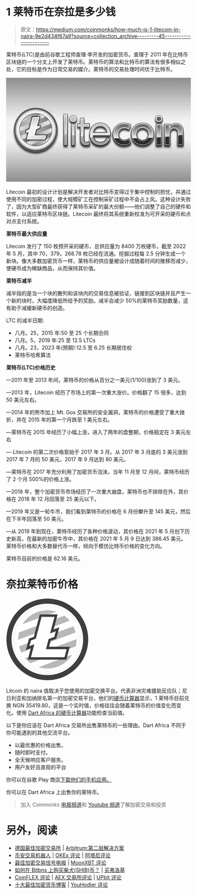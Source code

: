 # 1 莱特币在奈拉是多少钱

> 原文：<https://medium.com/coinmonks/how-much-is-1-litecoin-in-naira-9e2d434f67a9?source=collection_archive---------45----------------------->

莱特币(LTC)是由前谷歌工程师查理·李开发的加密货币。查理于 2011 年在比特币区块链的一个分叉上开发了莱特币。莱特币的算法和比特币的算法有很多相似之处，它的目标是作为日常交易的媒介。莱特币的交易处理时间优于比特币。

![](img/d41718f84a7d20c9dbdba686225e0d8c.png)

Litecoin 最初的设计计划是解决开发者对比特币变得过于集中控制的担忧，并通过使用不同的加密过程，使大规模矿工在控制采矿过程中不会占上风。这种设计失败了，因为大型矿商最终获得了莱特币采矿的最大份额——他们调整了自己的硬件和软件，以适应莱特币区块链。Litecoin 最终将其系统重新校准为可开采的硬币和点对点支付系统。

**莱特币最大供应量**

Litecoin 发行了 150 枚预开采的硬币，总供应量为 8400 万枚硬币，截至 2022 年 5 月，其中 70，379，268.78 枚已经在流通。挖掘过程每 2.5 分钟生成一个新块。像大多数加密货币一样，莱特币的供应量被设计成随着时间的推移而减少，使硬币成为稀缺商品，从而保持其价值。

**莱特币减半**

减半指的是当一个块的散列和该块内的交易信息被验证、链接到区块链并且产生一个新的块时，大幅度降低所给予的奖励。减半会减少 50%的莱特币奖励数量，这有助于减缓新硬币的创造。

LTC 的减半日期:

*   八月。25，2015 年:50 至 25 个长期合同
*   八月。5，2019 年:25 至 12.5 LTCs
*   八月。23，2023 年(预期):12.5 至 6.25 长期居住权
*   莱特币哈希算法

**莱特币(LTC)价格历史**

—2011 年至 2013 年间，莱特币的价格从百分之一美元(1/100)涨到了 3 美元。

—2013 年，Litecoin 经历了市场上的第一次重大涨价。价格翻了 15 倍多，达到 50 美元左右。

—2014 年的熊市加上 Mt. Gox 交易所的安全漏洞，莱特币的价格遭受了重大挫折，并在 2015 年的第一个月跌至 1 美元左右。

—莱特币在 2015 年经历了小幅上涨，进入了两年的盘整期，价格稳定在 3 美元左右

— Litecoin 的第二次价格泵始于 2017 年 3 月。从 2017 年 3 月底的 3 美元涨到 2017 年 7 月的 50 美元，2017 年 9 月达到 80 美元。

—莱特币在 2017 年充分利用了加密货币泡沫。当年 11 月至 12 月间，莱特币经历了 2 个月 500%的价格上涨。

—2018 年，整个加密货币市场经历了一次重大崩盘，莱特币也不排除在外，其价格在 2018 年 12 月回落至 25 美元以下。

—2019 年又是一轮牛市，我们看到莱特币的价格在 6 月份攀升至 145 美元，然后在下半年回落至 50 美元。

—从 2019 年到现在，莱特币经历了各种价格波动，其价格在 2021 年 5 月创下历史新高，在最新的加密牛市中，其价格在 2021 年 5 月 9 日达到 386.45 美元。莱特币价格和大多数替代币一样，倾向于模仿比特币价格的变化方向。

莱特币目前的价格是 62.16 美元。

# **奈拉莱特币价格**

![](img/f73303a4129d2156a3d1a6ebaf6931ac.png)

Litcoin 的 naira 值取决于您使用的加密交换平台。代表非洲灾难援助反应队；尼日利亚和加纳排名第一的加密交易平台，他们的[硬币计算器](https://dartafrica.io/coincalculator)显示，1 莱特币目前兑换 NGN 35419.80，这是一个实时值，价格往往会随着莱特币的价值变化而变化。使用 [Dart Africa 的硬币计算器](https://dartafrica.io/coincalculator)功能检查当前值。

以下是你应该在 Dart Africa 交易所出售莱特币的一些理由。Dart Africa 不同于你可能遇到的其他交流平台。

*   以最优惠的价格出售。
*   随时即时支付。
*   全天候响应客户服务。
*   用户友好且直观的平台

你可以在谷歌 Play 商店[下载他们的手机应用。](https://play.google.com/store/apps/details?id=com.dartafrica)

你可以在 Dart Africa 上出售你的莱特币。

> 加入 Coinmonks [电报频道](https://t.me/coincodecap)和 [Youtube 频道](https://www.youtube.com/c/coinmonks/videos)了解加密交易和投资

# 另外，阅读

*   [德国最佳加密交易所](https://coincodecap.com/crypto-exchanges-in-germany) | [Arbitrum:第二层解决方案](https://coincodecap.com/arbitrum)
*   [币安交易机器人](/coinmonks/binance-trading-bots-d0d57bb62c4c) | [OKEx 评论](/coinmonks/okex-review-6b369304110f) | [阿塔尼评论](https://coincodecap.com/atani-review)
*   [最佳加密交易信号电报](/coinmonks/best-crypto-signals-telegram-5785cdbc4b2b) | [MoonXBT 评论](/coinmonks/moonxbt-review-6e4ab26d037)
*   [如何在 Bitbns 上购买柴犬(SHIB)币？](https://coincodecap.com/buy-shiba-bitbns) | [买弗洛基](https://coincodecap.com/buy-floki-inu-token)
*   [CoinFLEX 评论](https://coincodecap.com/coinflex-review) | [AEX 交易所评论](https://coincodecap.com/aex-exchange-review) | [UPbit 评论](https://coincodecap.com/upbit-review)
*   [十大最佳加密货币博客](https://coincodecap.com/best-cryptocurrency-blogs) | [YouHodler 评论](https://coincodecap.com/youhodler-review)